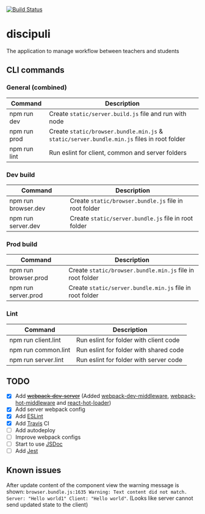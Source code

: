 [![Build Status](https://travis-ci.org/enheit/discipuli.svg?branch=develop)](https://travis-ci.org/enheit/discipuli)

# discipuli
The application to manage workflow between teachers and students

## CLI commands
### General (combined)
| Command  | Description |
| ------------- | ------------- |
| npm run dev  | Create `static/server.build.js` file and run with node |
| npm run prod | Create `static/browser.bundle.min.js` & `static/server.bundle.min.js` files in root folder  |
| npm run lint  | Run eslint for client, common and server folders |

### Dev build
| Command  | Description |
| ------------- | ------------- |
| npm run browser.dev  | Create `static/browser.bundle.js` file in root folder  |
| npm run server.dev  | Create `static/server.bundle.js` file in root folder |

### Prod build
| Command  | Description |
| ------------- | ------------- |
| npm run browser.prod  | Create `static/browser.bundle.min.js` file in root folder  |
| npm run server.prod  | Create `static/server.bundle.min.js` file in root folder  |

### Lint
| Command  | Description |
| ------------- | ------------- |
| npm run client.lint  | Run eslint for folder with client code |
| npm run common.lint  | Run eslint for folder with shared code |
| npm run server.lint  | Run eslint for folder with server code |

## TODO
- [x] Add [~~webpack-dev-server~~](https://webpack.js.org/configuration/dev-server/) (Added [webpack-dev-middleware](https://github.com/webpack/webpack-dev-middleware), [webpack-hot-middleware](https://github.com/glenjamin/webpack-hot-middleware) and [react-hot-loader](https://github.com/gaearon/react-hot-loader))
- [x] Add server webpack config
- [x] Add [ESLint](https://eslint.org/)
- [x] Add [Travis](https://travis-ci.org/) CI
- [ ] Add autodeploy
- [ ] Improve webpack configs
- [ ] Start to use [JSDoc](http://usejsdoc.org/)
- [ ] Add [Jest](https://facebook.github.io/jest/)

## Known issues
After update content of the component view the warning message is shown: `browser.bundle.js:1635 Warning: Text content did not match. Server: "Hello world1" Client: "Hello world"`. (Looks like server cannot send updated state to the client)
